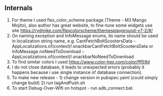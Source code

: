 ## Internals

1. For theme I used flex_color_scheme package (Theme - M3 Mango Mojito), also author has great website, to fine-tune some widgets use site https://rydmike.com/flexcolorscheme/themesplayground-v7-2/#/
2. On naming exception and InfoMessage enums, its name should be used in localization string name, e.g. CantFetchBoltScootersData - AppLocalizations.of(context)!.snackbarCantFetchBoltScootersData or InfoMessage.noNeedToDownload - AppLocalizations.of(context)!.snackbarNoNeedToDownload
3. To find similar colors I used https://www.color-hex.com/color/fff59d
4. I do not close database, it leads to unexpected errors (probably it happens because i use single instance of database connection).
5. To make new release - 1) change version in pubspec.yaml (could simply change build) 2) run tagAndPush.sh
6. To start Debug-Over-WIfi on hotspot - run adb_connect.bat.